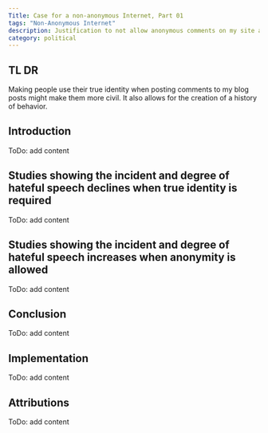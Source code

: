 ```yaml
---
Title: Case for a non-anonymous Internet, Part 01
tags: "Non-Anonymous Internet"
description: Justification to not allow anonymous comments on my site and posts.
category: political
---
```


## TL DR

Making people use their true identity when posting comments to my blog posts might make them more civil. It also allows for the creation of a history of behavior.

## Introduction

ToDo: add content

## Studies showing the incident and degree of hateful speech declines when true identity is required

ToDo: add content

## Studies showing the incident and degree of hateful speech increases when anonymity is allowed

ToDo: add content

## Conclusion

ToDo: add content

## Implementation

ToDo: add content

## Attributions

ToDo: add content
